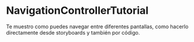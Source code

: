 # NavigationControllerTutorial
Te muestro como puedes navegar entre diferentes pantallas, como hacerlo directamente desde storyboards y también por código.
